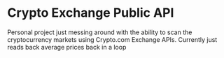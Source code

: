 # Crypto Exchange Public API

Personal project just messing around with the ability to scan the cryptocurrency markets using Crypto.com Exchange APIs.
Currently just reads back average prices back in a loop
